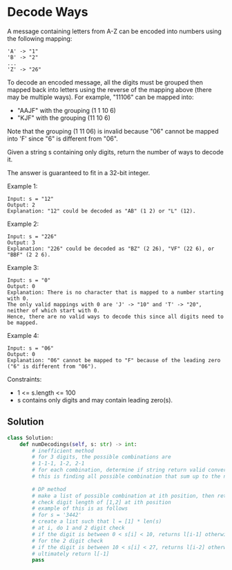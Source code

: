# Decode Ways
A message containing letters from A-Z can be encoded into numbers using the following mapping:

```
'A' -> "1"
'B' -> "2"
...
'Z' -> "26"
```

To decode an encoded message, all the digits must be grouped then mapped back into letters using the reverse of the mapping above (there may be multiple ways). For example, "11106" can be mapped into:

* "AAJF" with the grouping (1 1 10 6)
* "KJF" with the grouping (11 10 6)

Note that the grouping (1 11 06) is invalid because "06" cannot be mapped into 'F' since "6" is different from "06".

Given a string s containing only digits, return the number of ways to decode it.

The answer is guaranteed to fit in a 32-bit integer.

Example 1:

```
Input: s = "12"
Output: 2
Explanation: "12" could be decoded as "AB" (1 2) or "L" (12).
```

Example 2:

```
Input: s = "226"
Output: 3
Explanation: "226" could be decoded as "BZ" (2 26), "VF" (22 6), or "BBF" (2 2 6).
```

Example 3:

```
Input: s = "0"
Output: 0
Explanation: There is no character that is mapped to a number starting with 0.
The only valid mappings with 0 are 'J' -> "10" and 'T' -> "20", neither of which start with 0.
Hence, there are no valid ways to decode this since all digits need to be mapped.
```

Example 4:

```
Input: s = "06"
Output: 0
Explanation: "06" cannot be mapped to "F" because of the leading zero ("6" is different from "06").
```

Constraints:

* 1 <= s.length <= 100
* s contains only digits and may contain leading zero(s).

## Solution

```python
class Solution:
    def numDecodings(self, s: str) -> int:
        # inefficient method
        # for 3 digits, the possible combinations are
        # 1-1-1, 1-2, 2-1
        # for each combination, determine if string return valid conversion
        # this is finding all possible combination that sum up to the number of digits
        
        # DP method
        # make a list of possible combination at ith position, then return the last count at the list
        # check digit length of [1,2] at ith position
        # example of this is as follows
        # for s = '3442'
        # create a list such that l = [1] * len(s)
        # at i, do 1 and 2 digit check
        # if the digit is between 0 < s[i] < 10, returns l[i-1] otherwise 0
        # for the 2 digit check
        # if the digit is between 10 < s[i] < 27, returns l[i-2] otherwise 0
        # ultimately return l[-1]
        pass
```